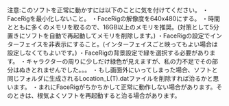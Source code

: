 注意:このソフトを正常に動かすには以下のことに気を付けてください。
・FaceRigを最小化しないこと。
・FaceRigの解像度を640x480にする。
・時間とともに多くのメモリを取るので、16GB以上のメモリを推奨。(対策として5分置きにソフトを自動で再起動してメモリを削除します。)
・FaceRigの設定でインターフェイスを非表示にすること。(インターフェイスごと映ってもよい場合は設定しなくてもよいです。)
・FaceRigの背景設定で緑を選択する必要があります。
・キャラクターの周りに少しだけ緑色が見えますが、私の力不足でその部分はぬきとれませんでした。。。
・もし画面外にいってしまった場合、ソフトと同じフォルダに生成されるLocation_L(T).datファイルを削除すれば治るかと思います。
・まれにFaceRigがちかちかして正常に動作しない場合があります。そのときは、根気よくソフトを再起動すると治る場合があります。
